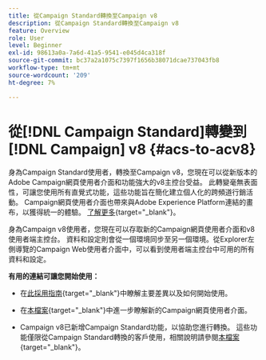 ```yaml
---
title: 從Campaign Standard轉換至Campaign v8
description: 從Campaign Standard轉換至Campaign v8
feature: Overview
role: User
level: Beginner
exl-id: 98613a0a-7a6d-41a5-9541-e045d4ca318f
source-git-commit: bc37a2a1075c7397f1656b38071dcae737043fb8
workflow-type: tm+mt
source-wordcount: '209'
ht-degree: 7%

---
```


# 從[!DNL Campaign Standard]轉變到[!DNL Campaign] v8 {#acs-to-acv8}

身為Campaign Standard使用者，轉換至Campaign v8，您現在可以從新版本的Adobe Campaign網頁使用者介面和功能強大的v8主控台受益。 此轉變毫無表面性，可讓您使用所有直覺式功能，這些功能旨在簡化建立個人化的跨頻道行銷活動。 Campaign網頁使用者介面也帶來與Adobe Experience Platform連結的畫布，以獲得統一的體驗。 [了解更多](https://experienceleague.adobe.com/zh-hant/docs/campaign-web/v8/start/acs-migration){target="_blank"}。

身為Campaign v8使用者，您現在可以存取新的Campaign網頁使用者介面和v8使用者端主控台。 資料和設定則會從一個環境同步至另一個環境。從Explorer左側導覽的Campaign Web使用者介面中，可以看到使用者端主控台中可用的所有資料和設定。

**有用的連結可讓您開始使用：**

* 在[此採用指南](https://experienceleague.adobe.com/zh-hant/docs/campaign-web/acs-to-ac/home){target="_blank"}中瞭解主要差異以及如何開始使用。

* 在[本檔案](https://experienceleague.adobe.com/docs/campaign-web/v8/campaign-web-home.html?lang=zh-Hant){target="_blank"}中進一步瞭解新的Campaign網頁使用者介面。

* Campaign v8已新增Campaign Standard功能，以協助您進行轉換。 這些功能僅限從Campaign Standard轉換的客戶使用，相關說明請參閱[本檔案](https://experienceleague.adobe.com/zh-hant/docs/experience-cloud/campaign/campaign-standard-migration-home){target="_blank"}。

